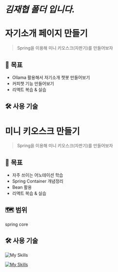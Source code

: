 # ***김재협 폴더 입니다.***
# 자기소개 페이지 만들기 #
> Spring을 이용해 미니 키오스크(자판기)를 만들어보자

## :dart: 목표 ##
- Ollama 활용해서 자기소개 챗봇 만들어보기
- 커피챗 기능 만들어보기
- 리액트 복습 & 실습


## :hammer_and_wrench: 사용 기술 ##
# 미니 키오스크 만들기 #
> Spring을 이용해 미니 키오스크(자판기)를 만들어보자

## :dart: 목표 ##
- 자주 쓰이는 어노테이션 학습
- Spring Container 개념정리
- Bean 활용
- 리액트 복습 & 실습

## :world_map: 범위 ##
spring core

## :hammer_and_wrench: 사용 기술 ##
![My Skills](https://go-skill-icons.vercel.app/api/icons?i=spring,react,postgresql,ollama&perline=3)



[![My Skills](https://skillicons.dev/icons?i=spring,react,postgresql,o)](https://skillicons.dev)

